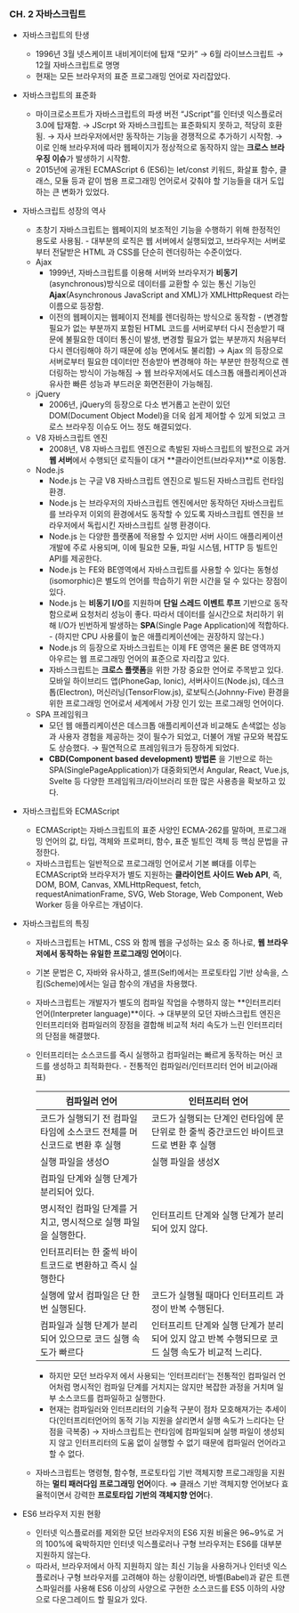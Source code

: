 ### CH. 2 자바스크립트

- 자바스크립트의 탄생
    - 1996년 3월 넷스케이프 내비게이터에 탑재 “모카” → 6월 라이브스크립트 → 12월 자바스크립트로 명명
    - 현재는 모든 브라우저의 표준 프로그래밍 언어로 자리잡았다.
- 자바스크립트의 표준화
    - 마이크로소프트가 자바스크립트의 파생 버전 “JScript”를 인터넷 익스플로러 3.0에 탑재함. → JScrpt 와 자바스크립트는 표준화되지 못하고, 적당히 호환됨. → 자사 브라우저에서만 동작하는 기능을 경쟁적으로 추가하기 시작함. → 이로 인해 브라우저에 따라 웹페이지가 정상적으로 동작하지 않는 ****************************************************크로스 브라우징 이슈****************************************************가 발생하기 시작함.
    - 2015년에 공개된 ECMAScript 6 (ES6)는 let/const 키워드, 화살표 함수, 클래스, 모듈 등과 같이 범용 프로그래밍 언어로서 갖춰야 할 기능들을 대거 도입하는 큰 변화가 있었다.
- 자바스크립트 성장의 역사
    - 초창기 자바스크립트는 웹페이지의 보조적인 기능을 수행하기 위해 한정적인 용도로 사용됨. - 대부분의 로직은 웹 서버에서 실행되었고, 브라우저는 서버로부터 전달받은 HTML 과 CSS를 단순히 렌더링하는 수준이었다.
    - Ajax
        - 1999년, 자바스크립트를 이용해 서버와 브라우저가 **************************************비동기**************************************(asynchronous)방식으로 데이터를 교환할 수 있는 통신 기능인 **Ajax**(Asynchronous JavaScript and XML)가 XMLHttpRequest 라는 이름으로 등장함.
        - 이전의 웹페이지는 웹페이지 전체를 렌더링하는 방식으로 동작함 - (변경할 필요가 없는 부분까지 포함된 HTML 코드를 서버로부터 다시 전송받기 때문에 불필요한 데이터 통신이 발생, 변경할 필요가 없는 부분까지 처음부터 다시 렌더링해야 하기 때문에 성능 면에서도 불리함)
        → Ajax 의 등장으로 서버로부터 필요한 데이터만 전송받아 변경해야 하는 부분만 한정적으로 렌더링하는 방식이 가능해짐 → 웹 브라우저에서도 데스크톱 애플리케이션과 유사한 빠른 성능과 부드러운 화면전환이 가능해짐.
    - jQuery
        - 2006년, jQuery의 등장으로 다소 번거롭고 논란이 있던 DOM(Document Object Model)을 더욱 쉽게 제어할 수 있게 되었고 크로스 브라우징 이슈도 어느 정도 해결되었다.
    - V8 자바스크립트 엔진
        - 2008년, V8 자바스크립트 엔진으로 촉발된 자바스크립트의 발전으로 과거 **웹 서버**에서 수행되던 로직들이 대거 **클라이언트(브라우저)**로 이동함.
    - Node.js
        - Node.js 는 구글 V8 자바스크립트 엔진으로 빌드된 자바스크립트 런타임 환경.
        - Node.js 는 브라우저의 자바스크립트 엔진에서만 동작하던 자바스크립트를 브라우저 이외의 환경에서도 동작할 수 있도록 자바스크립트 엔진을 브라우저에서 독립시킨 자바스크립트 실행 환경이다.
        - Node.js 는 다양한 플랫폼에 적용할 수 있지만 서버 사이드 애플리케이션 개발에 주로 사용되며, 이에 필요한 모듈, 파일 시스템, HTTP 등 빌트인API를 제공한다.
        - Node.js 는 FE와 BE영역에서 자바스크립트를 사용할 수 있다는 동형성(isomorphic)은 별도의 언어를 학습하기 위한 시간을 덜 수 있다는 장점이 있다.
        - Node.js 는 **비동기 I/O**를 지원하며 **단일 스레드 이벤트 루프** 기반으로 동작함으로써 요청처리 성능이 좋다. 따라서 데이터를 실시간으로 처리하기 위해 I/O가 빈번하게 발생하는 **SPA**(Single Page Application)에 적합하다. - (하지만 CPU 사용률이 높은 애플리케이션에는 권장하지 않는다.)
        - Node.js 의 등장으로 자바스크립트는 이제 FE 영역은 물론 BE 영역까지 아우르는 웹 프로그래밍 언어의 표준으로 자리잡고 있다.
        - 자바스크립트는 **크로스 플랫폼**을 위한 가장 중요한 언어로 주목받고 있다. 모바일 하이브리드 앱(PhoneGap, Ionic), 서버사이드(Node.js), 데스크톱(Electron), 머신러닝(TensorFlow.js), 로보틱스(Johnny-Five) 환경을 위한 프로그래밍 언어로서 세계에서 가장 인기 있는 프로그래밍 언어이다.
    - SPA 프레임워크
        - 모던 웹 애플리케이션은 데스크톱 애플리케이션과 비교해도 손색없는 성능과 사용자 경험을 제공하는 것이 필수가 되었고, 더불어 개발 규모와 복잡도도 상승했다. → 필연적으로 프레임워크가 등장하게 되었다.
        - **CBD(Component based development) 방법론** 을 기반으로 하는 SPA(SinglePageApplication)가 대중화되면서 Angular, React, Vue.js, Svelte 등 다양한 프레임워크/라이브러리 또한 많은 사용층을 확보하고 있다.
- 자바스크립트와 ECMAScript
    - ECMAScript는 자바스크립트의 표준 사양인 ECMA-262를 말하며, 프로그래밍 언어의 값, 타입, 객체와 프로퍼티, 함수, 표준 빌트인 객체 등 핵심 문법을 규정한다.
    - 자바스크립트는 일반적으로 프로그래밍 언어로서 기본 뼈대를 이루는 ECMAScript와 브라우저가 별도 지원하는 **클라이언트 사이드 Web API**, 즉, DOM, BOM, Canvas, XMLHttpRequest, fetch, requestAnimationFrame, SVG, Web Storage, Web Component, Web Worker 등을 아우르는 개념이다.
- 자바스크립트의 특징
    - 자바스크립트는 HTML, CSS 와 함께 웹을 구성하는 요소 중 하나로, **웹 브라우저에서 동작하는 유일한 프로그래밍 언어**이다.
    - 기본 문법은 C, 자바와 유사하고, 셀프(Self)에서는 프로토타입 기반 상속을, 스킴(Scheme)에서는 일급 함수의 개념을 차용했다.
    - 자바스크립트는 개발자가 별도의 컴파일 작업을 수행하지 않는 **인터프리터 언어(Interpreter language)**이다. → 대부분의 모던 자바스크립트 엔진은 인터프리터와 컴파일러의 장점을 결합해 비교적 처리 속도가 느린 인터프리터의 단점을 해결했다.
    - 인터프리터는 소스코드를 즉시 실행하고 컴파일러는 빠르게 동작하는 머신 코드를 생성하고 최적화한다. - 전통적인 컴파일러/인터프리터 언어 비교(아래 표)
        
        
        | 컴파일러 언어 | 인터프리터 언어 |
        | --- | --- |
        | 코드가 실행되기 전 컴파일 타임에 소스코드 전체를 머신코드로 변환 후 실행 | 코드가 실행되는 단계인 런타임에 문 단위로 한 줄씩 중간코드인 바이트코드로 변환 후 실행 |
        | 실행 파일을 생성O | 실행 파일을 생성X |
        | 컴파일 단계와 실행 단계가 분리되어 있다. 
        명시적인 컴파일 단계를 거치고, 명시적으로 실행 파일을 실행한다. | 인터프리트 단계와 실행 단계가 분리되어 있지 않다.
        인터프리터는  한 줄씩 바이트코드로 변환하고 즉시 실행한다 |
        | 실행에 앞서 컴파일은 단 한번 실행된다. | 코드가 실행될 때마다 인터프리트 과정이 반복 수행된다. |
        | 컴파일과 실행 단계가 분리되어 있으므로 코드 실행 속도가 빠르다 | 인터프리트 단계와 실행 단계가 분리되어 있지 않고 반복 수행되므로 코드 실행 속도가 비교적 느리다. |
        - 하지만 모던 브라우저 에서 사용되는 ‘인터프리터’는 전통적인 컴파일러 언어처럼 명시적인 컴파일 단계를 거치지는 않지만 복잡한 과정을 거치며 일부 소스코드를 컴파일하고 실행한다.
        - 현재는 컴파일러와 인터프리터의 기술적 구분이 점차 모호해져가는 추세이다(인터프리터언어의 동적 기능 지원을 살리면서 실행 속도가 느리다는 단점을 극복중) → 자바스크립트는 런타임에 컴파일되며 실행 파일이 생성되지 않고 인터프리터의 도움 없이 실행할 수 없기 때문에 컴파일러 언어라고 할 수 없다.
    - 자바스크립트는 명령형, 함수형, 프로토타입 기반 객체지향 프로그래밍을 지원하는 **************************************************************************멀티 패러다임 프로그래밍 언어**************************************************************************이다. 
    ⇒ 클래스 기반 객체지향 언어보다 효율적이면서 강력한 **********************************************************************************프로토타입 기반의 객체지향 언어**********************************************************************************다.
    
- ES6 브라우저 지원 현황
    - 인터넷 익스플로러를 제외한 모던 브라우저의 ES6 지원 비율은 96~9%로 거의 100%에 육박하지만 인터넷 익스플로러나 구형 브라우저는 ES6를 대부분 지원하지 않는다.
    - 따라서, 브라우저에서 아직 지원하지 않는 최신 기능을 사용하거나 인터넷 익스플로러나 구형 브라우저를 고려해야 하는 상황이라면, 바벨(Babel)과 같은 트랜스파일러를 사용해 ES6 이상의 사양으로 구현한 소스코드를 ES5 이하의 사양으로 다운그레이드 할 필요가 있다.